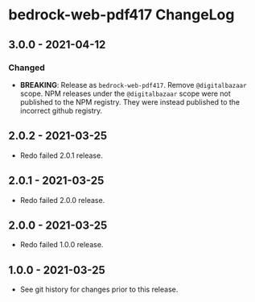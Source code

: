 # bedrock-web-pdf417 ChangeLog

## 3.0.0 - 2021-04-12

### Changed
- **BREAKING**: Release as `bedrock-web-pdf417`. Remove `@digitalbazaar` scope. NPM 
  releases under the `@digitalbazaar` scope were not published to the NPM registry. 
  They were instead published to the incorrect github registry.

## 2.0.2 - 2021-03-25
- Redo failed 2.0.1 release.

## 2.0.1 - 2021-03-25
- Redo failed 2.0.0 release.

## 2.0.0 - 2021-03-25
- Redo failed 1.0.0 release.

## 1.0.0 - 2021-03-25
- See git history for changes prior to this release.
